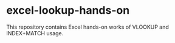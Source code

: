 # excel-lookup-hands-on
This repository contains Excel hands-on works of VLOOKUP and INDEX+MATCH usage.
